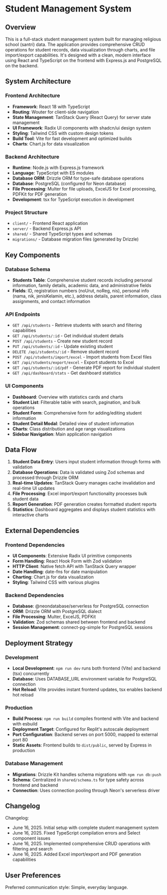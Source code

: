 # Student Management System

## Overview

This is a full-stack student management system built for managing religious school (santri) data. The application provides comprehensive CRUD operations for student records, data visualization through charts, and file import/export capabilities. It's designed with a clean, modern interface using React and TypeScript on the frontend with Express.js and PostgreSQL on the backend.

## System Architecture

### Frontend Architecture
- **Framework**: React 18 with TypeScript
- **Routing**: Wouter for client-side navigation
- **State Management**: TanStack Query (React Query) for server state management
- **UI Framework**: Radix UI components with shadcn/ui design system
- **Styling**: Tailwind CSS with custom design tokens
- **Build Tool**: Vite for fast development and optimized builds
- **Charts**: Chart.js for data visualization

### Backend Architecture
- **Runtime**: Node.js with Express.js framework
- **Language**: TypeScript with ES modules
- **Database ORM**: Drizzle ORM for type-safe database operations
- **Database**: PostgreSQL (configured for Neon database)
- **File Processing**: Multer for file uploads, ExcelJS for Excel processing, PDFKit for PDF generation
- **Development**: tsx for TypeScript execution in development

### Project Structure
- `client/` - Frontend React application
- `server/` - Backend Express.js API
- `shared/` - Shared TypeScript types and schemas
- `migrations/` - Database migration files (generated by Drizzle)

## Key Components

### Database Schema
- **Students Table**: Comprehensive student records including personal information, family details, academic data, and administrative fields
- **Fields**: ID, registration numbers (noUrut, noReg, nis), personal info (nama, nik, jenisKelamin, etc.), address details, parent information, class assignments, and contact information

### API Endpoints
- `GET /api/students` - Retrieve students with search and filtering capabilities
- `GET /api/students/:id` - Get individual student details
- `POST /api/students` - Create new student record
- `PUT /api/students/:id` - Update existing student
- `DELETE /api/students/:id` - Remove student record
- `POST /api/students/import/excel` - Import students from Excel files
- `GET /api/students/export/excel` - Export students to Excel
- `GET /api/students/:id/pdf` - Generate PDF report for individual student
- `GET /api/dashboard/stats` - Get dashboard statistics

### UI Components
- **Dashboard**: Overview with statistics cards and charts
- **Student List**: Filterable table with search, pagination, and bulk operations
- **Student Form**: Comprehensive form for adding/editing student information
- **Student Detail Modal**: Detailed view of student information
- **Charts**: Class distribution and age range visualizations
- **Sidebar Navigation**: Main application navigation

## Data Flow

1. **Student Data Entry**: Users input student information through forms with validation
2. **Database Operations**: Data is validated using Zod schemas and processed through Drizzle ORM
3. **Real-time Updates**: TanStack Query manages cache invalidation and real-time UI updates
4. **File Processing**: Excel import/export functionality processes bulk student data
5. **Report Generation**: PDF generation creates formatted student reports
6. **Statistics**: Dashboard aggregates and displays student statistics with interactive charts

## External Dependencies

### Frontend Dependencies
- **UI Components**: Extensive Radix UI primitive components
- **Form Handling**: React Hook Form with Zod validation
- **HTTP Client**: Native fetch API with TanStack Query wrapper
- **Date Handling**: date-fns for date manipulation
- **Charting**: Chart.js for data visualization
- **Styling**: Tailwind CSS with various plugins

### Backend Dependencies
- **Database**: @neondatabase/serverless for PostgreSQL connection
- **ORM**: Drizzle ORM with PostgreSQL dialect
- **File Processing**: Multer, ExcelJS, PDFKit
- **Validation**: Zod schemas shared between frontend and backend
- **Session Management**: connect-pg-simple for PostgreSQL sessions

## Deployment Strategy

### Development
- **Local Development**: `npm run dev` runs both frontend (Vite) and backend (tsx) concurrently
- **Database**: Uses DATABASE_URL environment variable for PostgreSQL connection
- **Hot Reload**: Vite provides instant frontend updates, tsx enables backend hot reload

### Production
- **Build Process**: `npm run build` compiles frontend with Vite and backend with esbuild
- **Deployment Target**: Configured for Replit's autoscale deployment
- **Port Configuration**: Backend serves on port 5000, mapped to external port 80
- **Static Assets**: Frontend builds to `dist/public`, served by Express in production

### Database Management
- **Migrations**: Drizzle Kit handles schema migrations with `npm run db:push`
- **Schema**: Centralized in `shared/schema.ts` for type safety across frontend and backend
- **Connection**: Uses connection pooling through Neon's serverless driver

## Changelog

Changelog:
- June 16, 2025. Initial setup with complete student management system
- June 16, 2025. Fixed TypeScript compilation errors and Select component issues
- June 16, 2025. Implemented comprehensive CRUD operations with filtering and search
- June 16, 2025. Added Excel import/export and PDF generation capabilities

## User Preferences

Preferred communication style: Simple, everyday language.